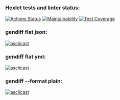 ### Hexlet tests and linter status:
[![Actions Status](https://github.com/diannaSharmazanyan-qa/qa-auto-engineer-javascript-project-87/actions/workflows/hexlet-check.yml/badge.svg)](https://github.com/diannaSharmazanyan-qa/qa-auto-engineer-javascript-project-87/actions)
[![Maintainability](https://api.codeclimate.com/v1/badges/369161d8a4bb887c2110/maintainability)](https://codeclimate.com/github/diannaSharmazanyan-qa/qa-auto-engineer-javascript-project-87/maintainability)
[![Test Coverage](https://api.codeclimate.com/v1/badges/369161d8a4bb887c2110/test_coverage)](https://codeclimate.com/github/diannaSharmazanyan-qa/qa-auto-engineer-javascript-project-87/test_coverage)

### gendiff flat json:
[![asciicast](https://asciinema.org/a/KTPqWrrX07n3HvdjXJk2HQlex.svg)](https://asciinema.org/a/KTPqWrrX07n3HvdjXJk2HQlex)

### gendiff flat yml:
[![asciicast](https://asciinema.org/a/rZdBasW2TcGwYZ6jiyOsoYuMW.svg)](https://asciinema.org/a/rZdBasW2TcGwYZ6jiyOsoYuMW)

### gendiff --format plain:
[![asciicast](https://asciinema.org/a/qyzCS5pOaNAm4cscmIWDCinOM.svg)](https://asciinema.org/a/qyzCS5pOaNAm4cscmIWDCinOM)